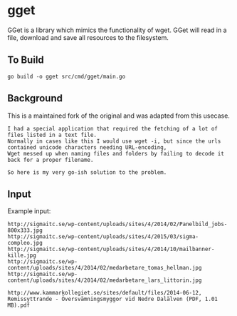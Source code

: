 # gget
GGet is a library which mimics the functionality of wget.
GGet will read in a file, download and save all resources to the filesystem.

## To Build
`go build -o gget src/cmd/gget/main.go`

## Background
This is a maintained fork of the original and was adapted from this usecase.

```
I had a special application that required the fetching of a lot of files listed in a text file.
Normally in cases like this I would use wget -i, but since the urls contained unicode characters needing URL-encoding, 
Wget messed up when naming files and folders by failing to decode it back for a proper filename.

So here is my very go-ish solution to the problem.
```

## Input
Example input:

````
http://sigmaitc.se/wp-content/uploads/sites/4/2014/02/Panelbild_jobs-800x333.jpg
http://sigmaitc.se/wp-content/uploads/sites/4/2015/03/sigma-compleo.jpg
http://sigmaitc.se/wp-content/uploads/sites/4/2014/10/mailbanner-kille.jpg
http://sigmaitc.se/wp-content/uploads/sites/4/2014/02/medarbetare_tomas_hellman.jpg
http://sigmaitc.se/wp-content/uploads/sites/4/2014/02/medarbetare_lars_littorin.jpg

http://www.kammarkollegiet.se/sites/default/files/2014-06-12, Remissyttrande - Översvämningsmyggor vid Nedre Dalälven (PDF, 1.01 MB).pdf
````